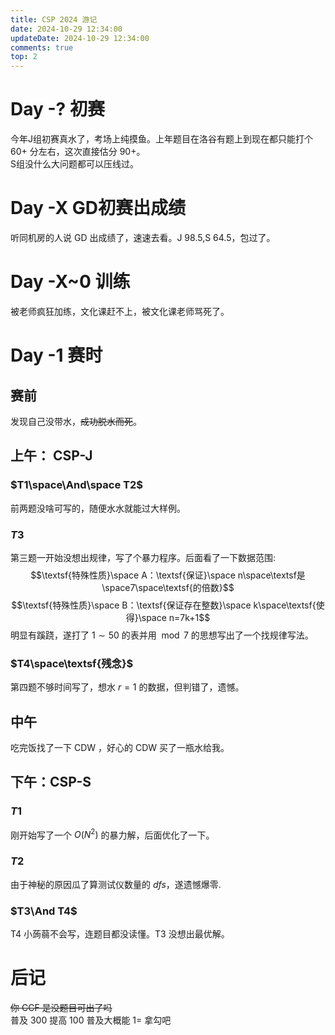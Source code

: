 ```yaml
---
title: CSP 2024 游记
date: 2024-10-29 12:34:00
updateDate: 2024-10-29 12:34:00
comments: true
top: 2
---
```

# Day -? 初赛
今年J组初赛真水了，考场上纯摸鱼。上年题目在洛谷有题上到现在都只能打个 $60+$ 分左右，这次直接估分 $90+$。  
S组没什么大问题都可以压线过。
# Day -X GD初赛出成绩
听同机房的人说 GD 出成绩了，速速去看。J 98.5,S 64.5，包过了。
# Day -X~0 训练
被老师疯狂加练，文化课赶不上，被文化课老师骂死了。
# Day -1 赛时
## 赛前
发现自己没带水，~~成功脱水而死~~。
## 上午： CSP-J
### $T1\space\And\space T2$
前两题没啥可写的，随便水水就能过大样例。
### $T3$
第三题一开始没想出规律，写了个暴力程序。后面看了一下数据范围:
$$\textsf{特殊性质}\space A：\textsf{保证}\space n\space\textsf是\space7\space\textsf{的倍数}$$
$$\textsf{特殊性质}\space B：\textsf{保证存在整数}\space k\space\textsf{使得}\space n=7k+1$$
明显有蹊跷，遂打了 $1\sim50$ 的表并用$\mod 7$ 的思想写出了一个找规律写法。
### $T4\space\textsf{残念}$
第四题不够时间写了，想水 $r=1$ 的数据，但判错了，遗憾。
## 中午
吃完饭找了一下 CDW ，好心的 CDW 买了一瓶水给我。
## 下午：CSP-S
### $T1$
刚开始写了一个 $O(N^2)$ 的暴力解，后面优化了一下。
### $T2$
由于神秘的原因瓜了算测试仪数量的 $dfs$，遂遗憾爆零.
### $T3\And T4$
T4 小蒟蒻不会写，连题目都没读懂。T3 没想出最优解。
# 后记
~~你 CCF 是没题目可出了吗~~  
普及 300 提高 100  普及大概能 1= 拿勾吧
